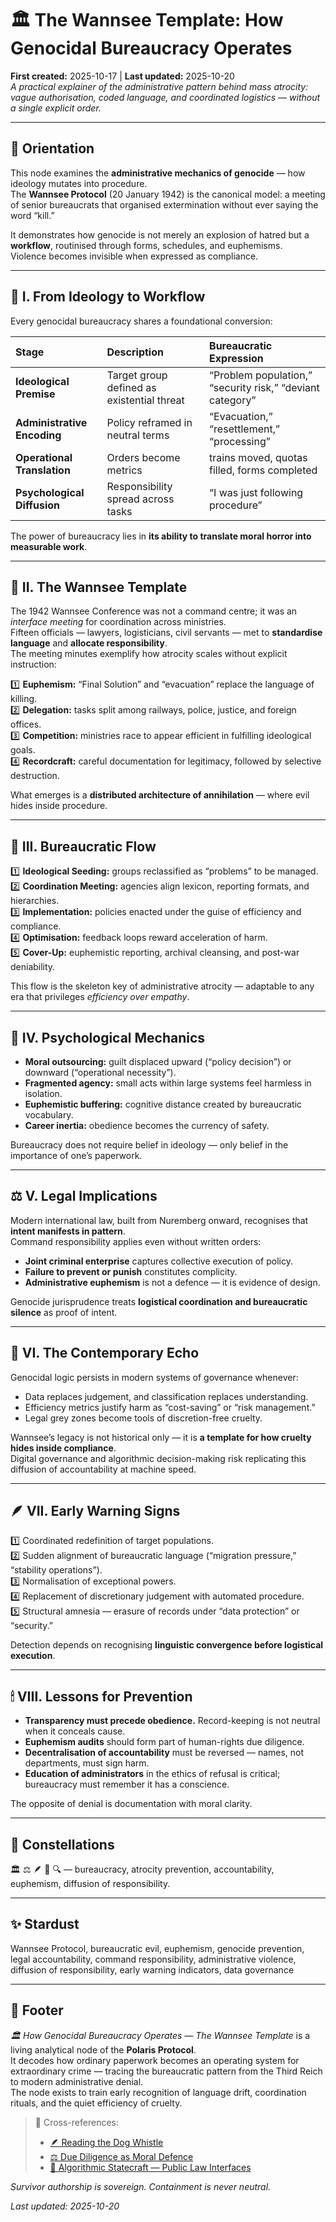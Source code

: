 # 🏛️ The Wannsee Template: How Genocidal Bureaucracy Operates  
**First created:** 2025-10-17 | **Last updated:** 2025-10-20  
*A practical explainer of the administrative pattern behind mass atrocity: vague authorisation, coded language, and coordinated logistics — without a single explicit order.*

---

## 🧭 Orientation  

This node examines the **administrative mechanics of genocide** — how ideology mutates into procedure.  
The **Wannsee Protocol** (20 January 1942) is the canonical model: a meeting of senior bureaucrats that organised extermination without ever saying the word “kill.”  

It demonstrates how genocide is not merely an explosion of hatred but a **workflow**, routinised through forms, schedules, and euphemisms.  
Violence becomes invisible when expressed as compliance.  

---

## 🧩 I. From Ideology to Workflow  

Every genocidal bureaucracy shares a foundational conversion:  

| Stage | Description | Bureaucratic Expression |
|:--|:--|:--|
| **Ideological Premise** | Target group defined as existential threat | “Problem population,” “security risk,” “deviant category” |
| **Administrative Encoding** | Policy reframed in neutral terms | “Evacuation,” “resettlement,” “processing” |
| **Operational Translation** | Orders become metrics | trains moved, quotas filled, forms completed |
| **Psychological Diffusion** | Responsibility spread across tasks | “I was just following procedure” |

The power of bureaucracy lies in **its ability to translate moral horror into measurable work**.  

---

## 🧾 II. The Wannsee Template  

The 1942 Wannsee Conference was not a command centre; it was an *interface meeting* for coordination across ministries.  
Fifteen officials — lawyers, logisticians, civil servants — met to **standardise language** and **allocate responsibility**.  
The meeting minutes exemplify how atrocity scales without explicit instruction:  

1️⃣ **Euphemism:** “Final Solution” and “evacuation” replace the language of killing.  
2️⃣ **Delegation:** tasks split among railways, police, justice, and foreign offices.  
3️⃣ **Competition:** ministries race to appear efficient in fulfilling ideological goals.  
4️⃣ **Recordcraft:** careful documentation for legitimacy, followed by selective destruction.  

What emerges is a **distributed architecture of annihilation** — where evil hides inside procedure.  

---

## 🧱 III. Bureaucratic Flow  

1️⃣ **Ideological Seeding:** groups reclassified as “problems” to be managed.  
2️⃣ **Coordination Meeting:** agencies align lexicon, reporting formats, and hierarchies.  
3️⃣ **Implementation:** policies enacted under the guise of efficiency and compliance.  
4️⃣ **Optimisation:** feedback loops reward acceleration of harm.  
5️⃣ **Cover-Up:** euphemistic reporting, archival cleansing, and post-war deniability.  

This flow is the skeleton key of administrative atrocity — adaptable to any era that privileges *efficiency over empathy*.  

---

## 🧠 IV. Psychological Mechanics  

- **Moral outsourcing:** guilt displaced upward (“policy decision”) or downward (“operational necessity”).  
- **Fragmented agency:** small acts within large systems feel harmless in isolation.  
- **Euphemistic buffering:** cognitive distance created by bureaucratic vocabulary.  
- **Career inertia:** obedience becomes the currency of safety.  

Bureaucracy does not require belief in ideology — only belief in the importance of one’s paperwork.  

---

## ⚖️ V. Legal Implications  

Modern international law, built from Nuremberg onward, recognises that **intent manifests in pattern**.  
Command responsibility applies even without written orders:  
- **Joint criminal enterprise** captures collective execution of policy.  
- **Failure to prevent or punish** constitutes complicity.  
- **Administrative euphemism** is not a defence — it is evidence of design.  

Genocide jurisprudence treats **logistical coordination and bureaucratic silence** as proof of intent.  

---

## 🧩 VI. The Contemporary Echo  

Genocidal logic persists in modern systems of governance whenever:  
- Data replaces judgement, and classification replaces understanding.  
- Efficiency metrics justify harm as “cost-saving” or “risk management.”  
- Legal grey zones become tools of discretion-free cruelty.  

Wannsee’s legacy is not historical only — it is **a template for how cruelty hides inside compliance**.  
Digital governance and algorithmic decision-making risk replicating this diffusion of accountability at machine speed.  

---

## 🪶 VII. Early Warning Signs  

1️⃣ Coordinated redefinition of target populations.  
2️⃣ Sudden alignment of bureaucratic language (“migration pressure,” “stability operations”).  
3️⃣ Normalisation of exceptional powers.  
4️⃣ Replacement of discretionary judgement with automated procedure.  
5️⃣ Structural amnesia — erasure of records under “data protection” or “security.”  

Detection depends on recognising **linguistic convergence before logistical execution**.  

---

## 🕯 VIII. Lessons for Prevention  

- **Transparency must precede obedience.** Record-keeping is not neutral when it conceals cause.  
- **Euphemism audits** should form part of human-rights due diligence.  
- **Decentralisation of accountability** must be reversed — names, not departments, must sign harm.  
- **Education of administrators** in the ethics of refusal is critical; bureaucracy must remember it has a conscience.  

The opposite of denial is documentation with moral clarity.  

---

## 🌌 Constellations  

🏛️ ⚖️ 🪶 🧿 🔍 — bureaucracy, atrocity prevention, accountability, euphemism, diffusion of responsibility.  

---

## ✨ Stardust  

Wannsee Protocol, bureaucratic evil, euphemism, genocide prevention, legal accountability, command responsibility, administrative violence, diffusion of responsibility, early warning indicators, data governance  

---

## 🏮 Footer  

*🏛️ How Genocidal Bureaucracy Operates — The Wannsee Template* is a living analytical node of the **Polaris Protocol**.  
It decodes how ordinary paperwork becomes an operating system for extraordinary crime — tracing the bureaucratic pattern from the Third Reich to modern administrative denial.  
The node exists to train early recognition of language drift, coordination rituals, and the quiet efficiency of cruelty.  

> 📡 Cross-references:
> 
> - [🪶 Reading the Dog Whistle](../Big_Picture_Protocols/🐍_Ouroborotic_Violence/🩸_Genocide_Denialism/🪶_reading_the_dog_whistle.md)  
> - [⚖️ Due Diligence as Moral Defence](../Big_Picture_Protocols/🐍_Ouroborotic_Violence/🩸_Genocide_Denialism/⚖️_due_diligence_as_moral_defence.md)  
> - [🧭 Algorithmic Statecraft — Public Law Interfaces](../Big_Picture_Protocols/🌀_System_Governance/💫_Containment_Logic/🧭_algorithmic_statecraft_public_law_interfaces.md)  

*Survivor authorship is sovereign. Containment is never neutral.*  

_Last updated: 2025-10-20_
